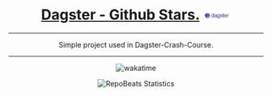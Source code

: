 <div align="center">
  
# [Dagster - Github Stars.](https://github.com/BrenoFariasdaSilva/Dagster-GitHub-Stars) <img src="https://github.com/BrenoFariasdaSilva/Dagster-GitHub-Stars/blob/main/assets/Dagster.svg"  width="11%" height="11%">

</div>

<div align="center">
  
---
  
Simple project used in Dagster-Crash-Course.

---
</div>

<p align="center">
  <img src="https://wakatime.com/badge/github/BrenoFariasdaSilva/Dagster-GitHub-Stars.svg" alt="wakatime" />
</p>

<div align="center">
  
![RepoBeats Statistics](https://repobeats.axiom.co/api/embed/5956a85a1c6097c587eca24d81c2f2933008e01b.svg "Repobeats analytics image")

</div>
